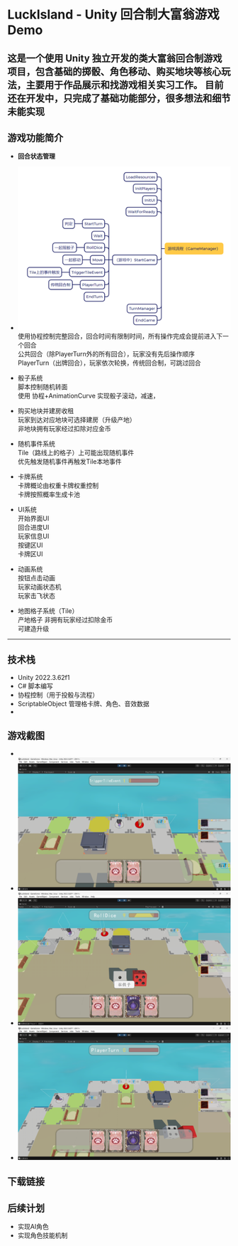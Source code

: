 #  LuckIsland - Unity 回合制大富翁游戏 Demo

这是一个使用 Unity 独立开发的类大富翁回合制游戏项目，包含基础的掷骰、角色移动、购买地块等核心玩法，主要用于作品展示和找游戏相关实习工作。
目前还在开发中，只完成了基础功能部分，很多想法和细节未能实现
---

## 游戏功能简介

-  **回合状态管理**  
-   ![alt text](Turn.png)  
    使用协程控制完整回合，回合时间有限制时间，所有操作完成会提前进入下一个回合  
    公共回合（除PlayerTurn外的所有回合），玩家没有先后操作顺序  
    PlayerTurn（出牌回合），玩家依次轮换，传统回合制，可跳过回合

-  骰子系统  
    脚本控制随机转面  
    使用 协程+AnimationCurve 实现骰子滚动，减速，  

-  购买地块并建房收租  
   玩家到达对应地块可选择建房（升级产地）  
   非地块拥有玩家经过扣除对应金币
    
-  随机事件系统  
    Tile（路线上的格子）上可能出现随机事件  
    优先触发随机事件再触发Tile本地事件

-  卡牌系统  
    卡牌概论由权重卡牌权重控制  
    卡牌按照概率生成卡池

-  UI系统  
    开始界面UI  
    回合进度UI  
    玩家信息UI  
    按键区UI  
    卡牌区UI

-  动画系统  
    按钮点击动画  
    玩家动画状态机  
    玩家击飞状态

-  地图格子系统（Tile）  
    产地格子
        非拥有玩家经过扣除金币  
        可建造升级

---

##  技术栈

- Unity 2022.3.62f1
- C# 脚本编写
- 协程控制（用于投骰与流程）
- ScriptableObject 管理格卡牌、角色、音效数据
- 
##  游戏截图
-
-    ![alt text](image-1.png)
-    ![alt text](image-2.png)
-    ![alt text](image-3.png)
    

##  下载链接

##  后续计划
-   实现AI角色
-   实现角色技能机制
